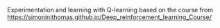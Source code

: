 Experimentation and learning with Q-learning based on the course from https://simoninithomas.github.io/Deep_reinforcement_learning_Course/
